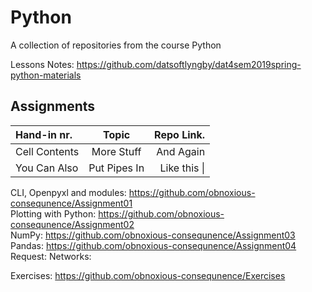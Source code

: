 # Python
A collection of repositories from the course Python  

Lessons Notes: https://github.com/datsoftlyngby/dat4sem2019spring-python-materials  

## Assignments 

| Hand-in nr.    | Topic        | Repo Link.     |
| :------------- | :----------: | -----------: |
|  Cell Contents | More Stuff   | And Again    |
| You Can Also   | Put Pipes In | Like this \| |

CLI, Openpyxl and modules: https://github.com/obnoxious-consequnence/Assignment01  
Plotting with Python: https://github.com/obnoxious-consequnence/Assignment02  
NumPy: https://github.com/obnoxious-consequnence/Assignment03
Pandas: https://github.com/obnoxious-consequnence/Assignment04
Request: 
Networks:


Exercises: https://github.com/obnoxious-consequnence/Exercises  
